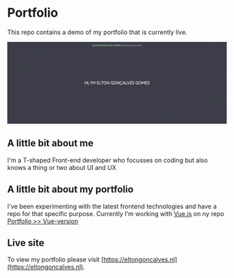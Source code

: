 
# Portfolio
This repo contains a demo of my portfolio that is currently live.

![Poster](./images/poster.jpg)

## A little bit about me
I'm a T-shaped Front-end developer who focusses on coding but also knows a thing or two about UI and UX

## A little bit about my portfolio
I've been experimenting with the latest frontend technologies and have a repo for that specific purpose. Currently I'm working with [Vue.js](https://vuejs.org/) on ny repo [Portfolio >> Vue-version](https://github.com/eltongonc/portfolio/tree/vue-version)

## Live site
To view my portfolio please visit [https://eltongoncalves.nl](https://eltongoncalves.nl).
